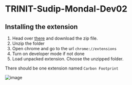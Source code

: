 # TRINIT-Sudip-Mondal-Dev02

## Installing the extension

1. Head over [there](https://drive.google.com/file/d/1f_R1dz5Hz28JTMpXnCkifAMwq9nWYj5l/view?usp=share_link) and download the zip file.
2. Unzip the folder
3. Open chrome and go to the url `chrome://extensions`
4. Turn on developer mode if not done
5. Load unpacked extension. Choose the unzipped folder.

There should be one extension named `Carbon Footprint`

![image](https://user-images.githubusercontent.com/74463091/218278339-bdf979bc-0e1c-46df-ae4e-ff84cb7abca3.png)
